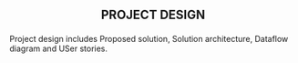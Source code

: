  ## <p align=center>PROJECT DESIGN</p>
Project design includes Proposed solution, Solution architecture, Dataflow diagram and USer stories.
